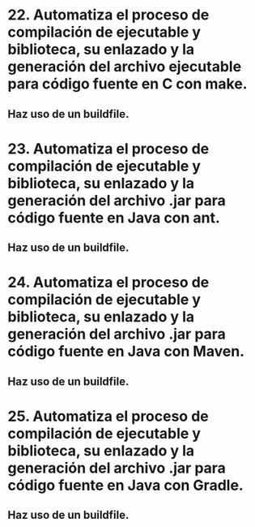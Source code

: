 # 22. Automatiza el proceso de compilación de ejecutable y biblioteca, su enlazado y la generación del archivo ejecutable para código fuente en C con make. 
## Haz uso de un buildfile.

# 23. Automatiza el proceso de compilación de ejecutable y biblioteca, su enlazado y la generación del archivo .jar para código fuente en Java con ant. 
## Haz uso de un buildfile.

# 24. Automatiza el proceso de compilación de ejecutable y biblioteca, su enlazado y la generación del archivo .jar para código fuente en Java con Maven. 
## Haz uso de un buildfile.

# 25. Automatiza el proceso de compilación de ejecutable y biblioteca, su enlazado y la generación del archivo .jar para código fuente en Java con Gradle. 
## Haz uso de un buildfile.

